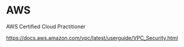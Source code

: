 # AWS


AWS Certified Cloud Practitioner 


https://docs.aws.amazon.com/vpc/latest/userguide/VPC_Security.html


